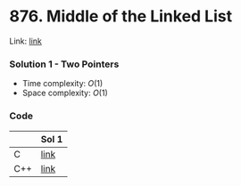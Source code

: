 # 876. Middle of the Linked List
Link: [link](https://leetcode.com/problems/middle-of-the-linked-list/)

### Solution 1 - Two Pointers
* Time complexity: $O(1)$
* Space complexity: $O(1)$

### Code
||Sol 1|
|-|-|
|C|[link](./sol_1/main.c)|
|C++|[link](./sol_1/main.cpp)|